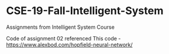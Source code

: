 # CSE-19-Fall-Intelligent-System
Assignments from Intelligent System Course

Code of assignment 02 referenced This code - https://www.alexbod.com/hopfield-neural-network/
